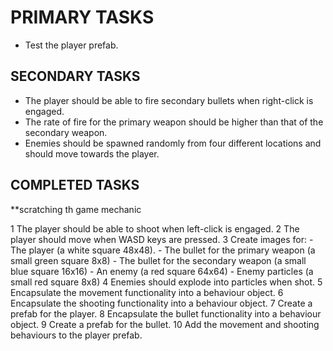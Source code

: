 PRIMARY TASKS
=============================================================================

+ Test the player prefab.



SECONDARY TASKS
-------------------------------------------------------------------------------------------
+ The player should be able to fire secondary bullets when right-click is engaged.
+ The rate of fire for the primary weapon should be higher than that of the secondary weapon.
+ Enemies should be spawned randomly from four different locations and should move towards the player.




## COMPLETED TASKS ##

**scratching th game mechanic

1 The player should be able to shoot when left-click is engaged.
2 The player should move when WASD keys are pressed.
3 Create images for:
    - The player (a white square 48x48).
    - The bullet for the primary weapon (a small green square 8x8)
    - The bullet for the secondary weapon (a small blue square 16x16)
    - An enemy (a red square 64x64)
    - Enemy particles (a small red square 8x8)
4 Enemies should explode into particles when shot.
5 Encapsulate the movement functionality into a behaviour object.
6 Encapsulate the shooting functionality into a behaviour object.
7 Create a prefab for the player.
8 Encapsulate the bullet functionality into a behaviour object.
9 Create a prefab for the bullet.
10 Add the movement and shooting behaviours to the player prefab.